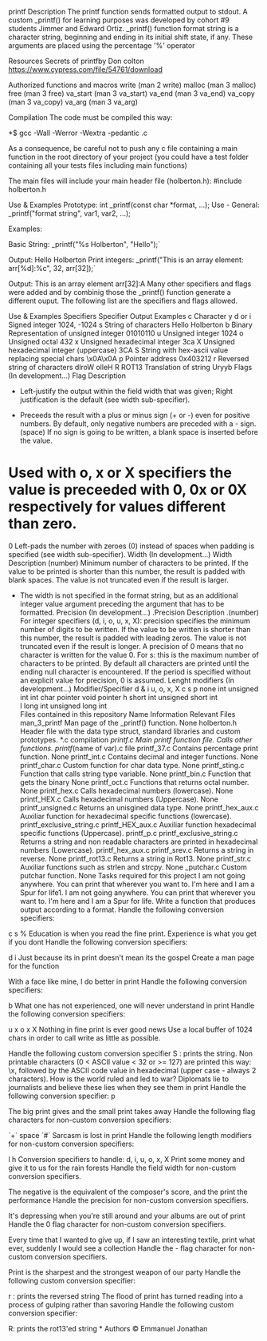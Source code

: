 printf
Description
The printf function sends formatted output to stdout. A custom _printf() for learning purposes was developed by cohort #9 students Jimmer and Edward Ortiz. _printf() function format string is a character string, beginning and ending in its initial shift state, if any. These arguments are placed using the percentage '%' operator

Resources
Secrets of printfby Don colton https://www.cypress.com/file/54761/download

Authorized functions and macros
write (man 2 write) malloc (man 3 malloc) free (man 3 free) va_start (man 3 va_start) va_end (man 3 va_end) va_copy (man 3 va_copy) va_arg (man 3 va_arg)

Compilation
The code must be compiled this way:

*$ gcc -Wall -Werror -Wextra -pedantic .c

As a consequence, be careful not to push any c file containing a main function in the root directory of your project (you could have a test folder containing all your tests files including main functions)

The main files will include your main header file (holberton.h): #include holberton.h

Use & Examples
Prototype: int _printf(const char *format, ...); Use - General: _printf("format string", var1, var2, ...);

Examples:

Basic String: _printf("%s Holberton", "Hello");`

Output: Hello Holberton
Print integers: _printf("This is an array element: arr[%d]:%c", 32, arr[32]);`

Output: This is an array element arr[32]:A
Many other specifiers and flags were added and by combinig those the _printf() function generate a different ouput. The following list are the specifiers and flags allowed.

Use & Examples
Specifiers
Specifier	Output	Examples
c	Character	y
d or i	Signed integer	1024, -1024
s	String of characters	Hello Holberton
b	Binary Representation of unsigned integer	01010110
u	Unsigned integer	1024
o	Unsigned octal	432
x	Unsigned hexadecimal integer	3ca
X	Unsigned hexadecimal integer (uppercase)	3CA
S	String with hex-ascii value replacing special chars	\x0A\x0A
p	Pointer address	0x403212
r	Reversed string of characters	dlroW olleH
R	ROT13 Translation of string	Uryyb
Flags (In development...)
Flag	Description
-	Left-justify the output within the field width that was given; Right justification is the default (see width sub-specifier).
+	Preceeds the result with a plus or minus sign (+ or -) even for positive numbers. By default, only negative numbers are preceded with a - sign.
(space)	If no sign is going to be written, a blank space is inserted before the value.
#	Used with o, x or X specifiers the value is preceeded with 0, 0x or 0X respectively for values different than zero.
0	Left-pads the number with zeroes (0) instead of spaces when padding is specified (see width sub-specifier).
Width (In development...)
Width	Description
(number)	Minimum number of characters to be printed. If the value to be printed is shorter than this number, the result is padded with blank spaces. The value is not truncated even if the result is larger.
*	The width is not specified in the format string, but as an additional integer value argument preceding the argument that has to be formatted.
Precision (In development...)
.Precision	Description
.(number)	For integer specifiers (d, i, o, u, x, X): precision specifies the minimum number of digits to be written. If the value to be written is shorter than this number, the result is padded with leading zeros. The value is not truncated even if the result is longer. A precision of 0 means that no character is written for the value 0. For s: this is the maximum number of characters to be printed. By default all characters are printed until the ending null character is encountered. If the period is specified without an explicit value for precision, 0 is assumed.
Lenght modifiers (In development...)
Modifier/Specifier	d & i	u, o, x, X	c	s	p
none	int	unsigned int	int	char pointer	void pointer
h	short int	unsigned short int			
l	long int	unsigned long int			
Files contained in this repository
Name	Information	Relevant Files
man_3_printf	Man page of the _printf() function.	None
holberton.h	Header file with the data type struct, standard libraries and custom prototypes.	*.c compilation
_printf.c	Main printf function file. Calls other functions.	printf_(name of var).c file
printf_37.c	Contains percentage print function.	None
printf_int.c	Contains decimal and integer functions.	None
printf_char.c	Custom function for char data type.	None
printf_sting.c	Function that calls string type variable.	None
printf_bin.c	Function that gets the binary	None
printf_oct.c	Functions that returns octal number.	None
printf_hex.c	Calls hexadecimal numbers (lowercase).	None
printf_HEX.c	Calls hexadecimal numbers (Uppercase).	None
printf_unsigned.c	Returns an unisgined data type.	None
printf_hex_aux.c	Auxiliar function for hexadecimal specific functions (lowercase).	printf_exclusive_string.c
printf_HEX_aux.c	Auxiliar function hexadecimal specific functions (Uppercase).	printf_p.c
printf_exclusive_string.c	Returns a string and non readable characters are printed in hexadecimal numbers (Lowercase).	printf_hex_aux.c
printf_srev.c	Returns a string in reverse.	None
printf_rot13.c	Returns a string in Rot13.	None
printf_str.c	Auxiliar functions such as strlen and strcpy.	None
_putchar.c	Custom putchar function.	None
Tasks required for this project
I am not going anywhere. You can print that wherever you want to. I'm here and I am a Spur for life1. I am not going anywhere. You can print that wherever you want to. I'm here and I am a Spur for life.
Write a function that produces output according to a format. Handle the following conversion specifiers:

c
s
%
Education is when you read the fine print. Experience is what you get if you dont
Handle the following conversion specifiers:

d
i
Just because its in print doesn't mean its the gospel
Create a man page for the function

With a face like mine, I do better in print
Handle the following conversion specifiers:

b
What one has not experienced, one will never understand in print
Handle the following conversion specifiers:

u
x
o
x
X
Nothing in fine print is ever good news
Use a local buffer of 1024 chars in order to call write as little as possible.

Handle the following custom conversion specifier
S : prints the string.
Non printable characters (0 < ASCII value < 32 or >= 127) are printed this way: \x, followed by the ASCII code value in hexadecimal (upper case - always 2 characters).
How is the world ruled and led to war? Diplomats lie to journalists and believe these lies when they see them in print
Handle the following conversion specifier: p

The big print gives and the small print takes away
Handle the following flag characters for non-custom conversion specifiers:

´+´
space
´#´
Sarcasm is lost in print
Handle the following length modifiers for non-custom conversion specifiers:

l
h Conversion specifiers to handle: d, i, u, o, x, X
Print some money and give it to us for the rain forests
Handle the field width for non-custom conversion specifiers.

The negative is the equivalent of the composer's score, and the print the performance
Handle the precision for non-custom conversion specifiers.

It's depressing when you're still around and your albums are out of print
Handle the 0 flag character for non-custom conversion specifiers.

Every time that I wanted to give up, if I saw an interesting textile, print what ever, suddenly I would see a collection
Handle the - flag character for non-custom conversion specifiers.

Print is the sharpest and the strongest weapon of our party
Handle the following custom conversion specifier:

r : prints the reversed string
The flood of print has turned reading into a process of gulping rather than savoring
Handle the following custom conversion specifier:

R: prints the rot13'ed string
*
Authors ©
Emmanuel Jonathan
